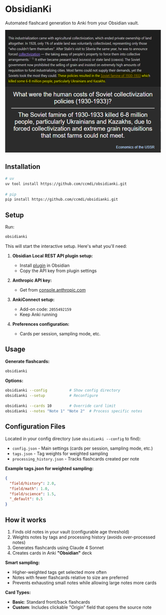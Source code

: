 # ObsidianKi

Automated flashcard generation to Anki from your Obsidian vault.

<img src="images/preview.png" width="600" alt="Preview">

## Installation

```bash
# uv
uv tool install https://github.com/ccmdi/obsidianki.git

# pip
pip install https://github.com/ccmdi/obsidianki.git
```

## Setup

Run:
```bash
obsidianki
```

This will start the interactive setup. Here's what you'll need:

1. **Obsidian Local REST API plugin setup:**
   - Install [plugin](https://github.com/coddingtonbear/obsidian-local-rest-api) in Obsidian
   - Copy the API key from plugin settings

2. **Anthropic API key:**
   - Get from [console.anthropic.com](https://console.anthropic.com/)

3. **AnkiConnect setup:**
   - Add-on code: `2055492159`
   - Keep Anki running

4. **Preferences configuration:**
   - Cards per session, sampling mode, etc.

## Usage

**Generate flashcards:**
```bash
obsidianki
```

**Options:**
```bash
obsidianki --config          # Show config directory
obsidianki --setup           # Reconfigure

obsidianki --cards 10        # Override card limit
obsidianki --notes "Note 1" "Note 2"  # Process specific notes
```

## Configuration Files

Located in your config directory (use `obsidianki --config` to find):

- `config.json` - Main settings (cards per session, sampling mode, etc.)
- `tags.json` - Tag weights for weighted sampling
- `processing_history.json` - Tracks flashcards created per note

**Example tags.json for weighted sampling:**
```json
{
  "field/history": 2.0,
  "field/math": 1.0,
  "field/science": 1.5,
  "_default": 0.5
}
```

## How it works

1. Finds old notes in your vault (configurable age threshold)
2. Weights notes by tags and processing history (avoids over-processed notes)
3. Generates flashcards using Claude 4 Sonnet
4. Creates cards in Anki **"Obsidian"** deck

**Smart sampling:**
- Higher-weighted tags get selected more often
- Notes with fewer flashcards relative to size are preferred
- Prevents exhausting small notes while allowing large notes more cards

**Card Types:**
- **Basic**: Standard front/back flashcards
- **Custom**: Includes clickable "Origin" field that opens the source note